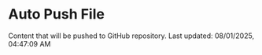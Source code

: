 # Auto Push File

Content that will be pushed to GitHub repository.
Last updated: 08/01/2025, 04:47:09 AM
